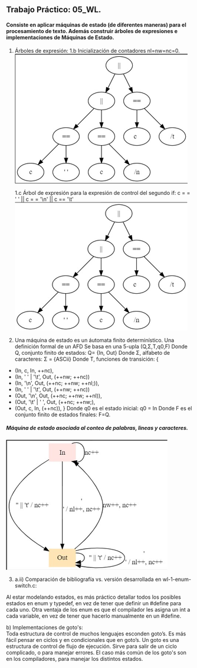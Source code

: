 ## Trabajo Práctico: 05_WL.
#### Consiste en aplicar máquinas de estado (de diferentes maneras) para el procesamiento de texto. Además construir árboles de expresiones e implementaciones de Máquinas de Estado.
1. Árboles de expresión:
1.b Inicialización de contadores nl=nw=nc=0.
![maq-est](https://github.com/francocrivaro/SSL/blob/master/05-WL/arboles-de%20-expresion/arbol1-b.jpg)

	1.c Árbol de expresión para la expresión de control del segundo if: c = = ' ' || c = = '\n' || c == '\t'
	![maq-est-c](https://github.com/francocrivaro/SSL/blob/master/05-WL/arboles-de%20-expresion/arbol1-c.jpg)

2. Una máquina de estado es un áutomata finito determinístico. Una definición formal de un AFD
Se basa en una 5-upla (Q,Σ,T,q0,F)
Donde Q, conjunto finito de estados: Q= {In, Out}
Donde Σ, alfabeto de caracteres: Σ = {ASCii}
Donde T, funciones de transición: {
 - (In, c, In, ++nc),
 -  (In, ' ' | '\t', Out, (++nw; ++nc))
 - (In, '\n', Out, (++nc; ++nw; ++nl;)),
 - (In, ' ' | '\t', Out, (++nw; ++nc))
 - (Out, '\n', Out, (++nc; ++nw; ++nl)),
-   (Out, '\t' | ' ', Out, (++nc; ++nw;),
-   (Out, c, In, (++nc)),
}
Donde q0 es el estado inicial: q0 = In
Donde F es el conjunto finito de estados finales: F=Q.
##### Máquina de estado asociada al conteo de palabras, lineas y caracteres.
![maq-est](https://github.com/francocrivaro/SSL/blob/master/05-WL/arboles-de%20-expresion/maquinaDeEstado.jpg)

3. a.ii) Comparación de bibliografía vs. versión desarrollada en wl-1-enum-switch.c:

Al estar modelando estados, es más práctico detallar todos los posibles estados en enum y typedef, en vez de tener que definir un #define para cada uno. Otra ventaja de los enum es que el compilador les asigna un int a cada variable, en vez de tener que hacerlo manualmente en un #define. 

b) Implementaciones de goto's:  
Toda estructura de control de muchos lenguajes esconden goto’s. Es más fácil pensar en ciclos y en condicionales que en goto’s. Un goto es una estructura de control de flujo de ejecución. Sirve para salir de un ciclo complicado, o para manejar errores. El caso más común de los goto's son en los compiladores, para manejar los distintos estados.  
